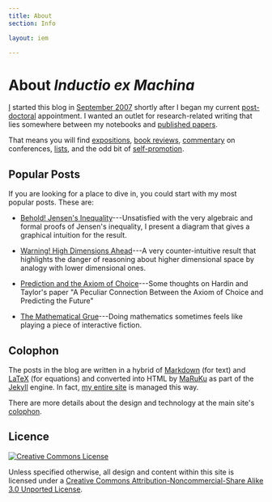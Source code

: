 ```yaml
---
title: About
section: Info

layout: iem

---
```


About _Inductio ex Machina_
===========================

[I][] started this blog in [September 2007][start] shortly after I began my
current [post-doctoral][] appointment. I wanted an outlet 
for research-related writing that lies somewhere between my notebooks and 
[published papers][pubs]. 

That means you will find [expositions][jensen], [book reviews][sc], 
[commentary][] on conferences, [lists][], and the odd bit of 
[self-promotion][idr]. 

[I]: /
[start]: /iem/introducing-inductio-ex-machina.html
[pubs]: /work/pubs/
[idr]: /iem/information-divergence-and-risk.html
[lists]: /iem/ml-and-stats-people-on-twitter.html
[post-doctoral]: /work/
[sc]: /iem/supercrunchers.html
[commentary]: /iem/colt-2008-highlights.html

Popular Posts
-------------

If you are looking for a place to dive in, you could start with my most popular 
posts. These are:

* [Behold! Jensen's Inequality][jensen]---Unsatisfied with the very algebraic 
and formal proofs of Jensen's inequality, I present a diagram that gives a 
graphical intuition for the result.

* [Warning! High Dimensions Ahead][highdim]---A very counter-intuitive 
result that highlights the danger of reasoning about higher dimensional space by 
analogy with lower dimensional ones.

* [Prediction and the Axiom of Choice][aoc]---Some thoughts on Hardin and 
Taylor's paper "A Peculiar Connection Between the Axiom of Choice and Predicting 
the Future"

* [The Mathematical Grue][grue]---Doing mathematics sometimes feels like playing 
a piece of interactive fiction.

[highdim]: /iem/warning-high-dimensions.html
[jensen]: /iem/behold-jensens-inequality.html
[grue]: iem/the-mathematical-grue.html
[aoc]: /iem/prediction-and-the-axiom-of-choice.html

Colophon
--------
The posts in the blog are written in a hybrid of [Markdown][] (for text) and
[LaTeX][] (for equations) and converted into HTML by [MaRuKu][] as part of 
the [Jekyll][] engine. In fact, [my entire site](/) is managed this way.

There are more details about the design and technology at the 
main site's [colophon][].

[jekyll]: http://github.com/mreid/jekyll/
[markdown]: http://daringfireball.net/projects/markdown/
[latex]: http://www.latex-project.org/
[maruku]: http://maruku.rubyforge.org/
[colophon]: /info/site.html

Licence
-------
<a rel="license" class="right inset" href="http://creativecommons.org/licenses/by-nc-sa/3.0/">
	<img alt="Creative Commons License" style="border-width:0" src="http://i.creativecommons.org/l/by-nc-sa/3.0/88x31.png" />
</a>     

Unless specified otherwise, all design and content within this site is 
licensed under a <a rel="license" href="http://creativecommons.org/licenses/by-nc-sa/3.0/">Creative Commons Attribution-Noncommercial-Share Alike 3.0 Unported License</a>.